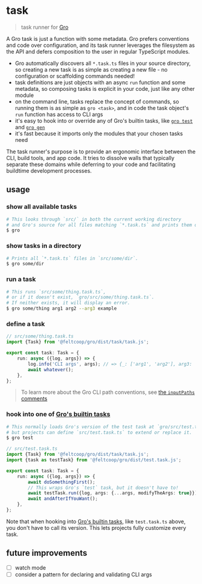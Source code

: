 # task

> task runner for
> [Gro](https://github.com/feltcoop/gro)

A Gro task is just a function with some metadata.
Gro prefers conventions and code over configuration,
and its task runner leverages the filesystem as the API
and defers composition to the user in regular TypeScript modules.

- Gro automatically discovers all `*.task.ts` files in your source directory,
  so creating a new task is as simple as creating a new file -
  no configuration or scaffolding commands needed!
- task definitions are just objects with an async `run` function and some metadata,
  so composing tasks is explicit in your code, just like any other module
- on the command line, tasks replace the concept of commands,
  so running them is as simple as `gro <task>`,
  and in code the task object's `run` function has access to CLI args
- it's easy to hook into or override any of Gro's builtin tasks,
  like [`gro test`](../oki) and [`gro gen`](../gen)
- it's fast because it imports only the modules that your chosen tasks need

The task runner's purpose is to provide an ergonomic interface
between the CLI, build tools, and app code.
It tries to dissolve walls that typically separate these domains
while deferring to your code and facilitating buildtime development processes.

## usage

### show all available tasks

```bash
# This looks through `src/` in both the current working directory
# and Gro's source for all files matching `*.task.ts` and prints them out.
$ gro
```

### show tasks in a directory

```bash
# Prints all `*.task.ts` files in `src/some/dir`.
$ gro some/dir
```

### run a task

```bash
# This runs `src/some/thing.task.ts`,
# or if it doesn't exist, `gro/src/some/thing.task.ts`.
# If neither exists, it will display an error.
$ gro some/thing arg1 arg2 --arg3 example
```

### define a task

```ts
// src/some/thing.task.ts
import {Task} from '@feltcoop/gro/dist/task/task.js';

export const task: Task = {
	run: async ({log, args}) => {
		log.info('CLI args', args); // => {_: ['arg1', 'arg2'], arg3: 'example'}
		await whatever();
	},
};
```

> To learn more about the Gro CLI path conventions,
> see [the `inputPaths` comments](../files/inputPaths.ts)

### hook into one of [Gro's builtin tasks](../docs/tasks.md)

```bash
# This normally loads Gro's version of the test task at `gro/src/test.task.ts`,
# but projects can define `src/test.task.ts` to extend or replace it.
$ gro test
```

```ts
// src/test.task.ts
import {Task} from '@feltcoop/gro/dist/task/task.js';
import {task as testTask} from '@feltcoop/gro/dist/test.task.js';

export const task: Task = {
	run: async ({log, args}) => {
		await doSomethingFirst();
		// This wraps Gro's `test` task, but it doesn't have to!
		await testTask.run({log, args: {...args, modifyTheArgs: true}});
		await andAfterIfYouWant();
	},
};
```

Note that when hooking into [Gro's builtin tasks](../docs/tasks.md),
like `test.task.ts` above, you don't have to call its version.
This lets projects fully customize every task.

## future improvements

- [ ] watch mode
- [ ] consider a pattern for declaring and validating CLI args

